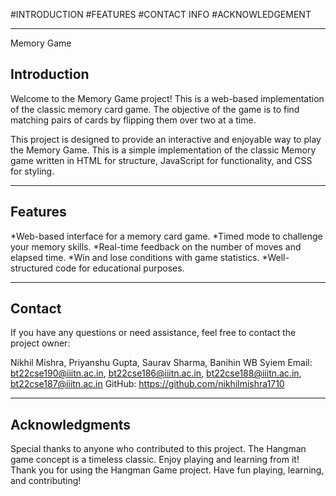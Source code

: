 #INTRODUCTION
#FEATURES
#CONTACT INFO
#ACKNOWLEDGEMENT
________________

Memory Game
## Introduction
Welcome to the Memory Game project! This is a web-based implementation of the classic memory card game. The objective of the game is to find matching pairs of cards by flipping them over two at a time.

This project is designed to provide an interactive and enjoyable way to play the Memory Game.
This is a simple implementation of the classic Memory game written in HTML for structure, JavaScript for functionality, and CSS for styling.

_______________
## Features
*Web-based interface for a memory card game.
*Timed mode to challenge your memory skills.
*Real-time feedback on the number of moves and elapsed time.
*Win and lose conditions with game statistics.
*Well-structured code for educational purposes.

_______________

## Contact
If you have any questions or need assistance, feel free to contact the project owner:

Nikhil Mishra, Priyanshu Gupta, Saurav Sharma, Banihin WB Syiem
Email: bt22cse190@iiitn.ac.in, bt22cse186@iiitn.ac.in, bt22cse188@iiitn.ac.in, bt22cse187@iiitn.ac.in
GitHub: https://github.com/nikhilmishra1710

_____________________
## Acknowledgments
Special thanks to anyone who contributed to this project.
The Hangman game concept is a timeless classic. Enjoy playing and learning from it!
Thank you for using the Hangman Game project. Have fun playing, learning, and contributing!
